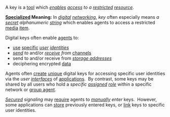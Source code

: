 A key is a [tool](https://github.com/gcassel/Modular-Organization-Terminology/blob/master/terms/tool.md) which *[enables](https://github.com/gcassel/Modular-Organization-Terminology/blob/master/terms/enable.md) [access](https://github.com/gcassel/Modular-Organization-Terminology/blob/master/terms/access.md) to a [restricted](https://github.com/gcassel/Modular-Organization-Terminology/blob/master/terms/restriction.md) [resource](https://github.com/gcassel/Modular-Organization-Terminology/blob/master/terms/resource.md)*.

**[Specialized](https://github.com/gcassel/Modular-Organization-Terminology/blob/master/terms/specialize.md) Meaning:**  In *[digital](https://github.com/gcassel/Modular-Organization-Terminology/blob/master/terms/digital.md) [networking](https://github.com/gcassel/Modular-Organization-Terminology/blob/master/terms/network.md)*, *key* often especially means *a [secret](https://github.com/gcassel/Modular-Organization-Terminology/blob/master/terms/secret.md) alphanumeric [string](https://github.com/gcassel/Modular-Organization-Terminology/blob/master/terms/string.md)* which enables agents to access a restricted [media](https://github.com/gcassel/Modular-Organization-Terminology/blob/master/terms/media.md) [item](https://github.com/gcassel/Modular-Organization-Terminology/blob/master/terms/item.md).
		
Digital keys often enable [agents](https://github.com/gcassel/Modular-Organization-Terminology/blob/master/terms/agent.md) to:
* [use](https://github.com/gcassel/Modular-Organization-Terminology/blob/master/terms/use.md) [specific](https://github.com/gcassel/Modular-Organization-Terminology/blob/master/terms/specific.md) *[user](https://github.com/gcassel/Modular-Organization-Terminology/blob/master/terms/user.md) [identities](https://github.com/gcassel/Modular-Organization-Terminology/blob/master/terms/identity.md)*
* *[send](https://github.com/gcassel/Modular-Organization-Terminology/blob/master/terms/send.md) to* and/or *[receive](https://github.com/gcassel/Modular-Organization-Terminology/blob/master/terms/receive.md) from* [channels](https://github.com/gcassel/Modular-Organization-Terminology/blob/master/terms/channel.md)
* send to and/or receive from *[storage addresses](https://github.com/gcassel/Modular-Organization-Terminology/blob/master/compound-terms/storage-address.md)*
* deciphering encrypted [data](https://github.com/gcassel/Modular-Organization-Terminology/blob/master/terms/data.md)  
		
Agents often [create](https://github.com/gcassel/Modular-Organization-Terminology/blob/master/terms/creation.md) [unique](https://github.com/gcassel/Modular-Organization-Terminology/blob/master/terms/unique.md) digital keys for accessing specific user identities via the *user [interfaces](https://github.com/gcassel/Modular-Organization-Terminology/blob/master/terms/interface.md)* of [applications](https://github.com/gcassel/Modular-Organization-Terminology/blob/master/terms/application.md).  By contrast, some keys may be shared by all users who hold a *specific [assigned](https://github.com/gcassel/Modular-Organization-Terminology/blob/master/terms/assign.md) [role](https://github.com/gcassel/Modular-Organization-Terminology/blob/master/terms/role.md)* within a specific network or [group agent](https://github.com/gcassel/Modular-Organization-Terminology/blob/master/compound-terms/group-agent.md).   
		
*[Secured](https://github.com/gcassel/Modular-Organization-Terminology/blob/master/terms/secure.md) signaling* may [require](https://github.com/gcassel/Modular-Organization-Terminology/blob/master/terms/require.md) agents to *[manually](https://github.com/gcassel/Modular-Organization-Terminology/blob/master/terms/manual.md) enter* keys.  However, some applications can [store](https://github.com/gcassel/Modular-Organization-Terminology/blob/master/terms/store.md) previously entered keys, or  [link](https://github.com/gcassel/Modular-Organization-Terminology/blob/master/terms/link.md) keys to specific user identities.
